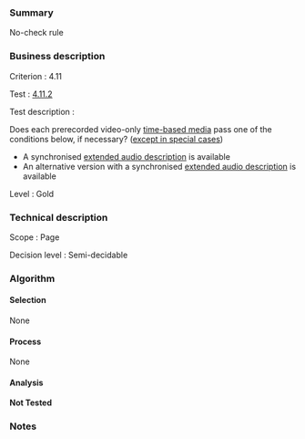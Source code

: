 ### Summary

No-check rule

### Business description

Criterion : 4.11

Test : [4.11.2](http://www.accessiweb.org/index.php/accessiweb-22-english-version.html#test-4-11-2)

Test description :

Does each prerecorded video-only [time-based media](http://www.accessiweb.org/index.php/glossary-76.html#mMediaTemp) pass one of the conditions below, if necessary? ([except in special cases](http://www.accessiweb.org/index.php/glossary-76.html#cpCrit4-)) 

 * A synchronised [extended audio description](http://www.accessiweb.org/index.php/glossary-76.html#mAudioDescE) is available
 * An alternative version with a synchronised [extended audio description](http://www.accessiweb.org/index.php/glossary-76.html#mAudioDescE) is available
 

Level : Gold 

### Technical description

Scope : Page

Decision level : Semi-decidable

### Algorithm

#### Selection

None

#### Process

None

#### Analysis

**Not Tested**

### Notes

